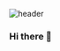 ![header](https://capsule-render.vercel.app/api?type=waving&color=auto&height=300&section=header&text=Petah%20Seo&fontSize=90&animation=fadeIn&fontAlignY=38&desc=Frontend%20Developer!&descAlignY=51&descAlign=62)

### Hi there 👋


<!--
**petahseo/petahseo** is a ✨ _special_ ✨ repository because its `README.md` (this file) appears on your GitHub profile.

Here are some ideas to get you started:

- 🔭 I’m currently working on ...
- 🌱 I’m currently learning ...
- 👯 I’m looking to collaborate on ...
- 🤔 I’m looking for help with ...
- 💬 Ask me about ...
- 📫 How to reach me: ...
- 😄 Pronouns: ...
- ⚡ Fun fact: ...
-->
